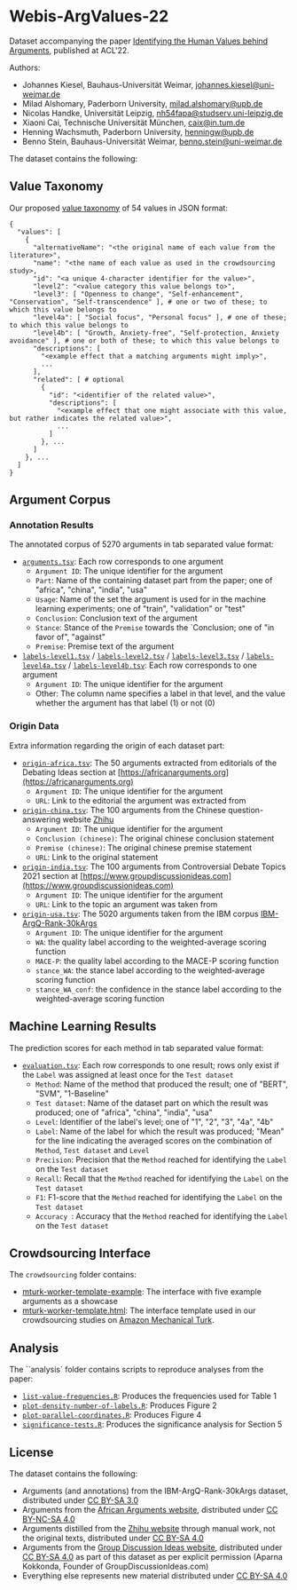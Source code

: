 # Webis-ArgValues-22

Dataset accompanying the paper [Identifying the Human Values behind Arguments](https://webis.de/publications.html#kiesel_2022b), published at ACL'22.

Authors:
- Johannes Kiesel, Bauhaus-Universität Weimar, johannes.kiesel@uni-weimar.de
- Milad Alshomary, Paderborn University, milad.alshomary@upb.de
- Nicolas Handke, Universität Leipzig, nh54fapa@studserv.uni-leipzig.de
- Xiaoni Cai, Technische Universität München, caix@in.tum.de
- Henning Wachsmuth, Paderborn University, henningw@upb.de
- Benno Stein, Bauhaus-Universität Weimar, benno.stein@uni-weimar.de

The dataset contains the following:

## Value Taxonomy
Our proposed [value taxonomy](Downloads/NLP/NLPSharedTask4/webis-argvalues-22/values.json) of 54 values in JSON format:
```
{
  "values": [
    {
      "alternativeName": "<the original name of each value from the literature>",
      "name": "<the name of each value as used in the crowdsourcing study>,
      "id": "<a unique 4-character identifier for the value>",
      "level2": "<value category this value belongs to>",
      "level3": [ "Openness to change", "Self-enhancement", "Conservation", "Self-transcendence" ], # one or two of these; to which this value belongs to
      "level4a": [ "Social focus", "Personal focus" ], # one of these; to which this value belongs to
      "level4b": [ "Growth, Anxiety-free", "Self-protection, Anxiety avoidance" ], # one or both of these; to which this value belongs to
      "descriptions": [
        "<example effect that a matching arguments might imply>",
        ...
      ],
      "related": [ # optional
        {
          "id": "<identifier of the related value>",
          "descriptions": [
            "<example effect that one might associate with this value, but rather indicates the related value>",
            ...
          ]
        }, ...
      ]
    }, ...
  ]
}
```


## Argument Corpus

### Annotation Results
The annotated corpus of 5270 arguments in tab separated value format:
- [`arguments.tsv`](Downloads/NLP/NLPSharedTask4/webis-argvalues-22/arguments.tsv): Each row corresponds to one argument
    - `Argument ID`: The unique identifier for the argument
    - `Part`: Name of the containing dataset part from the paper; one of "africa", "china", "india", "usa"
    - `Usage`: Name of the set the argument is used for in the machine learning experiments; one of "train", "validation" or "test"
    - `Conclusion`: Conclusion text of the argument
    - `Stance`: Stance of the `Premise` towards the `Conclusion; one of "in favor of", "against"
    - `Premise`: Premise text of the argument
- [`labels-level1.tsv`](Downloads/NLP/NLPSharedTask4/webis-argvalues-22/labels-level1.tsv) / [`labels-level2.tsv`](Downloads/NLP/NLPSharedTask4/webis-argvalues-22/labels-level2.tsv) / [`labels-level3.tsv`](labels-level3.tsv) / [`labels-level4a.tsv`](labels-level4a.tsv) / [`labels-level4b.tsv`](labels-level4b.tsv): Each row corresponds to one argument
    - `Argument ID`: The unique identifier for the argument
    - Other: The column name specifies a label in that level, and the value whether the argument has that label (1) or not (0)

### Origin Data
Extra information regarding the origin of each dataset part:
- [`origin-africa.tsv`](origin-africa.tsv): The 50 arguments extracted from editorials of the Debating Ideas section at [https://africanarguments.org](https://africanarguments.org)
    - `Argument ID`: The unique identifier for the argument
    - `URL`: Link to the editorial the argument was extracted from
- [`origin-china.tsv`](origin-china.tsv): The 100 arguments from the Chinese question-answering website [Zhihu](https://www.zhihu.com)
    - `Argument ID`: The unique identifier for the argument
    - `Conclusion (chinese)`: The original chinese conclusion statement
    - `Premise (chinese)`: The original chinese premise statement
    - `URL`: Link to the original statement
- [`origin-india.tsv`](origin-india.tsv): The 100 arguments from Controversial Debate Topics 2021 section at [https://www.groupdiscussionideas.com](https://www.groupdiscussionideas.com)
    - `Argument ID`: The unique identifier for the argument
    - `URL`: Link to the topic an argument was taken from
- [`origin-usa.tsv`](origin-usa.tsv): The 5020 arguments taken from the IBM corpus [IBM-ArgQ-Rank-30kArgs](https://research.ibm.com/haifa/dept/vst/debating_data.shtml#Argument%20Quality)
    - `Argument ID`: The unique identifier for the argument
    - `WA`: the quality label according to the weighted-average scoring function
    - `MACE-P`: the quality label according to the MACE-P scoring function
    - `stance_WA`: the stance label according to the weighted-average scoring function
    - `stance_WA_conf`: the confidence in the stance label according to the weighted-average scoring function

## Machine Learning Results
The prediction scores for each method in tab separated value format:
- [`evaluation.tsv`](Downloads/NLP/NLPSharedTask4/webis-argvalues-22/evaluation.tsv): Each row corresponds to one result; rows only exist if the `Label` was assigned at least once for the `Test dataset`
    - `Method`: Name of the method that produced the result; one of "BERT", "SVM", "1-Baseline"
    - `Test dataset`: Name of the dataset part on which the result was produced; one of "africa", "china", "india", "usa"
    - `Level`: Identifier of the label's level; one of "1", "2", "3", "4a", "4b"
    - `Label`: Name of the label for which the result was produced; "Mean" for the line indicating the averaged scores on the combination of `Method`, `Test dataset` and `Level`
    - `Precision`: Precision that the `Method` reached for identifying the `Label` on the `Test dataset`
    - `Recall`: Recall that the `Method` reached for identifying the `Label` on the `Test dataset`
    - `F1`: F1-score that the `Method` reached for identifying the `Label` on the `Test dataset`
    - `Accuracy `: Accuracy that the `Method` reached for identifying the `Label` on the `Test dataset`


## Crowdsourcing Interface
The `crowdsourcing` folder contains:
- [mturk-worker-template-example](Downloads/NLP/NLPSharedTask4/webis-argvalues-22/crowdsourcing/mturk-worker-template-example.html): The interface with five example arguments as a showcase
- [mturk-worker-template.html](Downloads/NLP/NLPSharedTask4/webis-argvalues-22/crowdsourcing/mturk-worker-template.html): The interface template used in our crowdsourcing studies on [Amazon Mechanical Turk](https:://www.mturk.com).


## Analysis
The ``analysis` folder contains scripts to reproduce analyses from the paper:
- [`list-value-frequencies.R`](Downloads/NLP/NLPSharedTask4/webis-argvalues-22/analysis/list-value-frequencies.R): Produces the frequencies used for Table 1
- [`plot-density-number-of-labels.R`](Downloads/NLP/NLPSharedTask4/webis-argvalues-22/analysis/plot-density-number-of-labels.R): Produces Figure 2
- [`plot-parallel-coordinates.R`](Downloads/NLP/NLPSharedTask4/webis-argvalues-22/analysis/plot-parallel-coordinates.R): Produces Figure 4
- [`significance-tests.R`](Downloads/NLP/NLPSharedTask4/webis-argvalues-22/analysis/significance-tests.R): Produces the significance analysis for Section 5


## License
The dataset contains the following:
  - Arguments (and annotations) from the IBM-ArgQ-Rank-30kArgs dataset, distributed under [CC BY-SA 3.0](http://creativecommons.org/licenses/by-sa/3.0/)
  - Arguments from the [African Arguments website](https://africanarguments.org/), distributed under [CC BY-NC-SA 4.0](https://creativecommons.org/licenses/by-nc-sa/4.0/)
  - Arguments distilled from the [Zhihu website](https://www.zhihu.com) through manual work, not the original texts, distributed under [CC BY-SA 4.0](https://creativecommons.org/licenses/by-sa/4.0/)
  - Arguments from the [Group Discussion Ideas website](https://www.groupdiscussionideas.com/), distributed under [CC BY-SA 4.0](https://creativecommons.org/licenses/by-sa/4.0/) as part of this dataset as per explicit permission (Aparna Kokkonda, Founder of GroupDiscussionIdeas.com)
  - Everything else represents new material distributed under [CC BY-SA 4.0](https://creativecommons.org/licenses/by-sa/4.0/)

